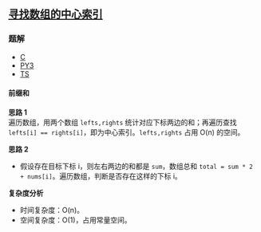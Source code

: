 ## [寻找数组的中心索引](https://leetcode.cn/problems/find-pivot-index/)

### 题解
+ [C](../../c/768/724.c)
+ [PY3](../../py3/768/724.py)
+ [TS](../../ts/768/724.ts)

#### 前缀和
**思路 1**  
遍历数组，用两个数组 `lefts,rights` 统计对应下标两边的和；再遍历查找 `lefts[i] == rights[i]`，即为中心索引。`lefts,rights` 占用 O(n) 的空间。

**思路 2**
+ 假设存在目标下标 i，则左右两边的和都是 `sum`，数组总和 `total = sum * 2 + nums[i]`。遍历数组，判断是否存在这样的下标 i。

**复杂度分析**
+ 时间复杂度：O(n)。
+ 空间复杂度：O(1)，占用常量空间。